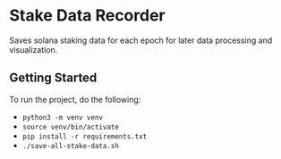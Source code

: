 # Stake Data Recorder

Saves solana staking data for each epoch for later data processing and visualization.

## Getting Started

To run the project, do the following:

* `python3 -m venv venv`
* `source venv/bin/activate`
* `pip install -r requirements.txt`
* `./save-all-stake-data.sh`
